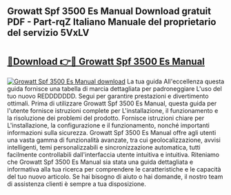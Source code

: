 ## Growatt Spf 3500 Es Manual Download gratuit PDF - Part-rqZ Italiano Manuale del proprietario del servizio 5VxLV

# <h2><a href="http://dfb245.blite.top/?on=Growatt+Spf+3500+Es+Manual">🔗Download 👉🔴 Growatt Spf 3500 Es Manual</a></h2>

[![Growatt Spf 3500 Es Manual download](https://i.imgur.com/lujVjoI.png)](http://dfb245.blite.top/?on=Growatt+Spf+3500+Es+Manual)
La tua guida All'eccellenza questa guida fornisce una tabella di marcia dettagliata per padroneggiare L'uso del tuo nuovo REDDDDDDD. Segui per garantire prestazioni e divertimento ottimali. Prima di utilizzare Growatt Spf 3500 Es Manual, questa guida per l'utente fornisce istruzioni complete per L'installazione, il funzionamento e la risoluzione dei problemi del prodotto. Fornisce istruzioni chiare per L'installazione, la configurazione e il funzionamento, nonché importanti informazioni sulla sicurezza. Growatt Spf 3500 Es Manual offre agli utenti una vasta gamma di funzionalità avanzate, tra cui geolocalizzazione, avvisi intelligenti, temi personalizzabili e sincronizzazione automatica, tutti facilmente controllabili dall'interfaccia utente intuitiva e intuitiva. Riteniamo che Growatt Spf 3500 Es Manual sia stata una guida dettagliata e informativa alla tua ricerca per comprendere le caratteristiche e le capacità del tuo nuovo articolo. Se hai bisogno di aiuto o hai domande, il nostro team di assistenza clienti è sempre a tua disposizione.

